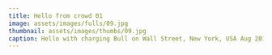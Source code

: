 ```yaml
---
title: Hello from crowd 01
image: assets/images/fulls/09.jpg
thumbnail: assets/images/thumbs/09.jpg
caption: Hello with charging Bull on Wall Street, New York, USA Aug 2017
---
```

